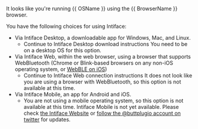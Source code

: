 It looks like you're running {{ OSName }} using the {{ BrowserName }} browser.

You have the following choices for using Intiface:

* Via Intiface Desktop, a downloadable app for Windows, Mac, and Linux.
  * <span v-if="!OSName.includes('Android') && !OSName.includes('iOS')"><router-link to="download-intiface" class="router-link">Continue to Intiface Desktop download instructions</router-link></span> <span v-if="OSName.includes('Android') || OSName.includes('iOS')">You need to be on a desktop OS for this option.</span>
* Via Intiface Web, within the web browser, using a browser that supports WebBluetooth (Chrome or Blink-based browsers on any non-iOS operating system, or <a href='https://apps.apple.com/us/app/webble/id1193531073' class="outward-link" target="_blank">WebBLE on iOS</a>)
  * <span v-if="HasWebBluetooth"><router-link to="create-browser-connection" class="router-link">Continue to Intiface Web connection instructions</router-link></span> <span v-if="!HasWebBluetooth">It does not look like you are using a browser with WebBluetooth, so this option is not available at this time.</span>
* Via Intiface Mobile, an app for Android and iOS.
  * <span v-if="!OSName.includes('Android') && !OSName.includes('iOS')">You are not using a mobile operating system, so this option is not available at this time.</span> <span v-if="OSName.includes('Android') || OSName.includes('iOS')">Intiface Mobile is not yet available. Please check <a href="http://intiface.com/" target="_blank">the Intiface Website</a> or <a href="http://twitter.com/buttplugio" target="_blank">follow the @buttplugio account on twitter</a> for updates.</span>

